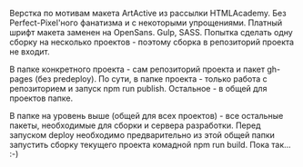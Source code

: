 Верстка по мотивам макета ArtActive из рассылки HTMLAcademy. Без Perfect-Pixel'ного фанатизма и с некоторыми упрощениями.
Платный шрифт макета заменен на OpenSans.
Gulp, SASS. Попытка сделать одну сборку на несколько проектов - поэтому сборка в репозиторий проекта не входит.

В папке конкретного проекта  - сам репозиторий проекта и пакет gh-pages (без predeploy). По сути, в папке проекта - только работа с репозиторием и запуск npm run publish. Остальное - в общей для проектов папке.

В папке на уровень выше (общей для всех проектов) - все остальные пакеты, необходимые для сборки и сервера разработки. Перед запуском deploy необходимо предварительно из этой общей папки запустить сборку текущего проекта комадной npm run build. Пока так... :-)

